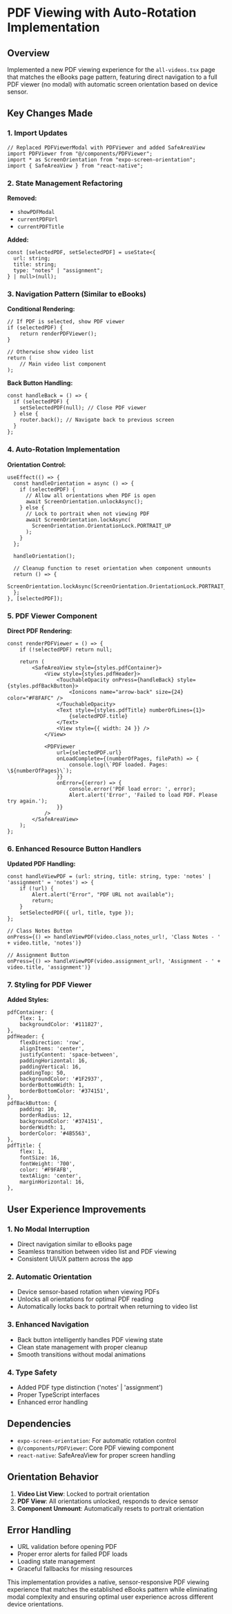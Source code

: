 # PDF Viewing with Auto-Rotation Implementation

## Overview

Implemented a new PDF viewing experience for the `all-videos.tsx` page that matches the eBooks page pattern, featuring direct navigation to a full PDF viewer (no modal) with automatic screen orientation based on device sensor.

## Key Changes Made

### 1. Import Updates

```tsx
// Replaced PDFViewerModal with PDFViewer and added SafeAreaView
import PDFViewer from "@/components/PDFViewer";
import * as ScreenOrientation from "expo-screen-orientation";
import { SafeAreaView } from "react-native";
```

### 2. State Management Refactoring

**Removed:**

- `showPDFModal`
- `currentPDFUrl`
- `currentPDFTitle`

**Added:**

```tsx
const [selectedPDF, setSelectedPDF] = useState<{
  url: string;
  title: string;
  type: "notes" | "assignment";
} | null>(null);
```

### 3. Navigation Pattern (Similar to eBooks)

**Conditional Rendering:**

```tsx
// If PDF is selected, show PDF viewer
if (selectedPDF) {
    return renderPDFViewer();
}

// Otherwise show video list
return (
    // Main video list component
);
```

**Back Button Handling:**

```tsx
const handleBack = () => {
  if (selectedPDF) {
    setSelectedPDF(null); // Close PDF viewer
  } else {
    router.back(); // Navigate back to previous screen
  }
};
```

### 4. Auto-Rotation Implementation

**Orientation Control:**

```tsx
useEffect(() => {
  const handleOrientation = async () => {
    if (selectedPDF) {
      // Allow all orientations when PDF is open
      await ScreenOrientation.unlockAsync();
    } else {
      // Lock to portrait when not viewing PDF
      await ScreenOrientation.lockAsync(
        ScreenOrientation.OrientationLock.PORTRAIT_UP
      );
    }
  };

  handleOrientation();

  // Cleanup function to reset orientation when component unmounts
  return () => {
    ScreenOrientation.lockAsync(ScreenOrientation.OrientationLock.PORTRAIT_UP);
  };
}, [selectedPDF]);
```

### 5. PDF Viewer Component

**Direct PDF Rendering:**

```tsx
const renderPDFViewer = () => {
    if (!selectedPDF) return null;

    return (
        <SafeAreaView style={styles.pdfContainer}>
            <View style={styles.pdfHeader}>
                <TouchableOpacity onPress={handleBack} style={styles.pdfBackButton}>
                    <Ionicons name="arrow-back" size={24} color="#F8FAFC" />
                </TouchableOpacity>
                <Text style={styles.pdfTitle} numberOfLines={1}>
                    {selectedPDF.title}
                </Text>
                <View style={{ width: 24 }} />
            </View>

            <PDFViewer
                url={selectedPDF.url}
                onLoadComplete={(numberOfPages, filePath) => {
                    console.log(\`PDF loaded. Pages: \${numberOfPages}\`);
                }}
                onError={(error) => {
                    console.error('PDF load error: ', error);
                    Alert.alert('Error', 'Failed to load PDF. Please try again.');
                }}
            />
        </SafeAreaView>
    );
};
```

### 6. Enhanced Resource Button Handlers

**Updated PDF Handling:**

```tsx
const handleViewPDF = (url: string, title: string, type: 'notes' | 'assignment' = 'notes') => {
    if (!url) {
        Alert.alert("Error", "PDF URL not available");
        return;
    }
    setSelectedPDF({ url, title, type });
};

// Class Notes Button
onPress={() => handleViewPDF(video.class_notes_url!, 'Class Notes - ' + video.title, 'notes')}

// Assignment Button
onPress={() => handleViewPDF(video.assignment_url!, 'Assignment - ' + video.title, 'assignment')}
```

### 7. Styling for PDF Viewer

**Added Styles:**

```tsx
pdfContainer: {
    flex: 1,
    backgroundColor: '#111827',
},
pdfHeader: {
    flexDirection: 'row',
    alignItems: 'center',
    justifyContent: 'space-between',
    paddingHorizontal: 16,
    paddingVertical: 16,
    paddingTop: 50,
    backgroundColor: '#1F2937',
    borderBottomWidth: 1,
    borderBottomColor: '#374151',
},
pdfBackButton: {
    padding: 10,
    borderRadius: 12,
    backgroundColor: '#374151',
    borderWidth: 1,
    borderColor: '#4B5563',
},
pdfTitle: {
    flex: 1,
    fontSize: 16,
    fontWeight: '700',
    color: '#F9FAFB',
    textAlign: 'center',
    marginHorizontal: 16,
},
```

## User Experience Improvements

### 1. **No Modal Interruption**

- Direct navigation similar to eBooks page
- Seamless transition between video list and PDF viewing
- Consistent UI/UX pattern across the app

### 2. **Automatic Orientation**

- Device sensor-based rotation when viewing PDFs
- Unlocks all orientations for optimal PDF reading
- Automatically locks back to portrait when returning to video list

### 3. **Enhanced Navigation**

- Back button intelligently handles PDF viewing state
- Clean state management with proper cleanup
- Smooth transitions without modal animations

### 4. **Type Safety**

- Added PDF type distinction ('notes' | 'assignment')
- Proper TypeScript interfaces
- Enhanced error handling

## Dependencies

- `expo-screen-orientation`: For automatic rotation control
- `@/components/PDFViewer`: Core PDF viewing component
- `react-native`: SafeAreaView for proper screen handling

## Orientation Behavior

1. **Video List View**: Locked to portrait orientation
2. **PDF View**: All orientations unlocked, responds to device sensor
3. **Component Unmount**: Automatically resets to portrait orientation

## Error Handling

- URL validation before opening PDF
- Proper error alerts for failed PDF loads
- Loading state management
- Graceful fallbacks for missing resources

This implementation provides a native, sensor-responsive PDF viewing experience that matches the established eBooks pattern while eliminating modal complexity and ensuring optimal user experience across different device orientations.
